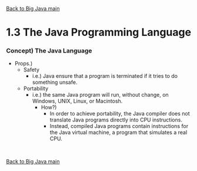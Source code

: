 [Back to Big Java main](../../../main.md)

# 1.3 The Java Programming Language
### Concept) The Java Language
- Props.)
  - Safety
    - i.e.) Java ensure that a program is terminated if it tries to do something unsafe. 
  - Portability
    - i.e.) the same Java program will run, without change, on Windows, UNIX, Linux, or Macintosh.
      - How?) 
        - In order to achieve portability, the Java compiler does not translate Java programs directly into CPU instructions. 
        - Instead, compiled Java programs contain instructions for the Java virtual machine, a program that simulates a real CPU.


<br>

[Back to Big Java main](../../../main.md)